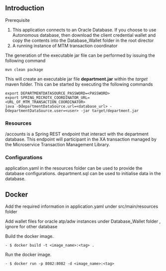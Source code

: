 ## Introduction
Prerequisite

1. This application connects to an Oracle Database. If you choose to use Autonomous database, then download the client credential wallet and copy the contents into the Database_Wallet folder
   in the root director 
2. A running instance of MTM transaction coordinator

The generation of the executable jar file can be performed by issuing the following command

    mvn clean package

This will create an executable jar file **department.jar** within the _target_ maven folder. This can be started by
executing the following commands

    export DEPARTMENTDATASOURCE_PASSWORD=<PASSWORD>
    export SPRING_MICROTX_COORDINATOR_URL=<URL_OF_MTM_TRANSACTION_COORDINATOR>
    java -DdepartmentDataSource.url=<database_url> -DdepartmentDataSource.user=<user> -jar target/department.jar 


### Resources

/accounts is a Spring REST endpoint that interact with the department database.
This endpoint will participant in the XA transaction managed by the Microservice Transaction Management Library.

### Configurations

application.yaml in the resources folder can be used to provide the database configurations.
department.sql can be used to initialise data in the database.

## Docker
Add the required information in application.yaml under src/main/resources folder

Add  wallet files for oracle atp/adw instances under Database_Wallet folder , ignore for other database

Build the docker image.
```
- $ docker build -t <image_name>:<tag> .
```
Run the docker image.
```
- $ docker run -p 8082:8082 -d <image_name>:<tag>
```